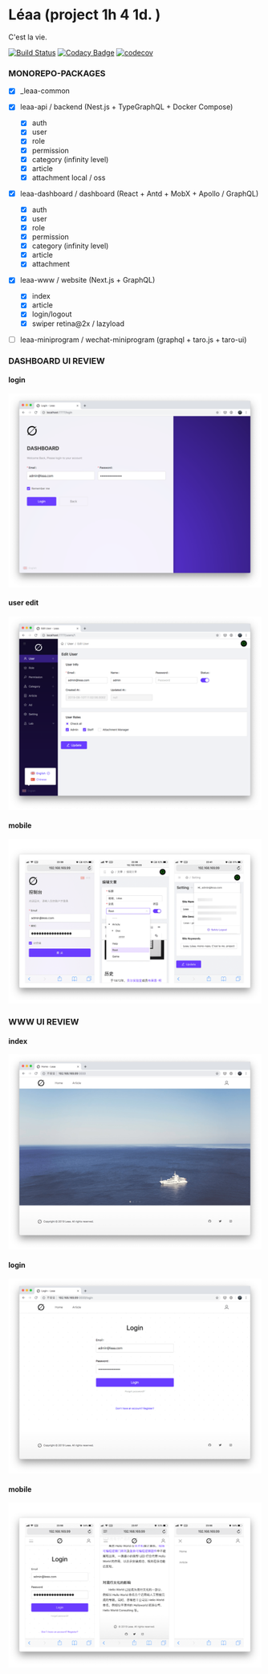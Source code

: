 # Léaa (project 1h 4 1d. )

C'est la vie.

[![Build Status](https://travis-ci.com/SolidZORO/leaa.svg?token=dp93c7BFxq7zs1iT4qaM&branch=master)](https://travis-ci.com/SolidZORO/leaa)
[![Codacy Badge](https://api.codacy.com/project/badge/Grade/4443217249ea4bbe8e057c691de4b0cd)](https://www.codacy.com?utm_source=github.com&utm_medium=referral&utm_content=SolidZORO/leaa&utm_campaign=Badge_Grade)
[![codecov](https://codecov.io/gh/SolidZORO/leaa/branch/master/graph/badge.svg?token=gdOhbSjkRy)](https://codecov.io/gh/SolidZORO/leaa)

### **MONOREPO-PACKAGES**

- [x] \_leaa-common
- [x] leaa-api / backend (Nest.js + TypeGraphQL + Docker Compose)
  - [x] auth
  - [x] user
  - [x] role
  - [x] permission
  - [x] category (infinity level)
  - [x] article
  - [x] attachment local / oss
- [x] leaa-dashboard / dashboard (React + Antd + MobX + Apollo / GraphQL)
  - [x] auth
  - [x] user
  - [x] role
  - [x] permission
  - [x] category (infinity level)
  - [x] article
  - [x] attachment
- [x] leaa-www / website (Next.js + GraphQL)

  - [x] index
  - [x] article
  - [x] login/logout
  - [x] swiper retina@2x / lazyload

- [ ] leaa-miniprogram / wechat-miniprogram (graphql + taro.js + taro-ui)

### **DASHBOARD UI REVIEW**

#### login

![dashboard-login](./designs/ui/dashboard-login.png)

#### user edit

![dashboard-user-edit](./designs/ui/dashboard-user-edit.png)

#### mobile

![dashboard-mobile](./designs/ui/dashboard-mobile.png)

### **WWW UI REVIEW**

#### index

![www-index](./designs/ui/www-index.png)

#### login

![www-login](./designs/ui/www-login.png)

#### mobile

![www-mobile](./designs/ui/www-mobile.png)
